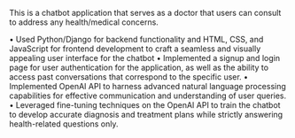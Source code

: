 This is a chatbot application that serves as a doctor that users can consult to address any health/medical concerns.

• Used Python/Django for backend functionality and HTML, CSS, and JavaScript for frontend development to craft a seamless and visually appealing user interface for the chatbot
• Implemented a signup and login page for user authentication for the application, as well as the ability to access past conversations that correspond to the specific user.
• Implemented OpenAI API to harness advanced natural language processing capabilities for effective communication and understanding of user queries.
• Leveraged fine-tuning techniques on the OpenAI API to train the chatbot to develop accurate diagnosis and treatment plans while strictly answering health-related questions only.
